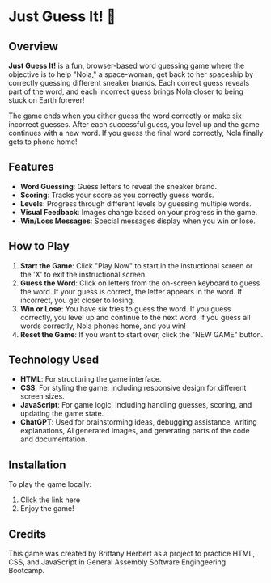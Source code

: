# Just Guess It! 🚀

## Overview

**Just Guess It!** is a fun, browser-based word guessing game where the objective is to help "Nola," a space-woman, get back to her spaceship by correctly guessing different sneaker brands. Each correct guess reveals part of the word, and each incorrect guess brings Nola closer to being stuck on Earth forever!

The game ends when you either guess the word correctly or make six incorrect guesses. After each successful guess, you level up and the game continues with a new word. If you guess the final word correctly, Nola finally gets to phone home!

## Features

- **Word Guessing**: Guess letters to reveal the sneaker brand.
- **Scoring**: Tracks your score as you correctly guess words.
- **Levels**: Progress through different levels by guessing multiple words.
- **Visual Feedback**: Images change based on your progress in the game.
- **Win/Loss Messages**: Special messages display when you win or lose.

## How to Play

1. **Start the Game**: Click "Play Now" to start in the instuctional screen or the 'X' to exit the instructional screen.
2. **Guess the Word**: Click on letters from the on-screen keyboard to guess the word. If your guess is correct, the letter appears in the word. If incorrect, you get closer to losing.
3. **Win or Lose**: You have six tries to guess the word. If you guess correctly, you level up and continue to the next word. If you guess all words correctly, Nola phones home, and you win!
4. **Reset the Game**: If you want to start over, click the "NEW GAME" button.

## Technology Used

- **HTML**: For structuring the game interface.
- **CSS**: For styling the game, including responsive design for different screen sizes.
- **JavaScript**: For game logic, including handling guesses, scoring, and updating the game state.
- **ChatGPT**: Used for brainstorming ideas, debugging assistance, writing explanations, AI generated images, and generating parts of the code and documentation.

## Installation

To play the game locally:

1. Click the link here 
3. Enjoy the game!

## Credits

This game was created by Brittany Herbert as a project to practice HTML, CSS, and JavaScript in General Assembly Software Engingeering Bootcamp.
